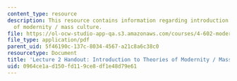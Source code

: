 ```yaml
---
content_type: resource
description: This resource contains information regarding introduction to theories
  of modernity / mass culture.
file: https://ol-ocw-studio-app-qa.s3.amazonaws.com/courses/4-602-modern-art-and-mass-culture-spring-2012/0964ce1ad150fd119ce8df1e48d79e61_MIT4_602S12_lec02.pdf
file_type: application/pdf
parent_uid: 5f46190c-137c-8034-4567-a21c8a6c38c0
resourcetype: Document
title: 'Lecture 2 Handout: Introduction to Theories of Modernity / Mass Culture'
uid: 0964ce1a-d150-fd11-9ce8-df1e48d79e61
---
```

